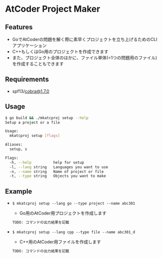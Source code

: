 # AtCoder Project Maker
## Features
- GoでAtCoderの問題を解く際に素早くプロジェクトを立ち上げるためのCLIアプリケーション
- C++もしくはGo用のプロジェクトを作成できます
- また、プロジェクト全体のほかに、ファイル単体(=1つの問題用のファイル)を作成することもできます

## Requirements
- spf13/cobra@1.7.0

## Usage
```bash
$ go build && ./mkatcproj setup --help                           
Setup a project or a file

Usage:
  mkatcproj setup [flags]

Aliases:
  setup, s

Flags:
  -h, --help          help for setup
  -l, --lang string   Languages you want to use
  -n, --name string   Name of project or file
  -t, --type string   Objects you want to make
```

## Example
- `$ mkatcproj setup --lang go --type project --name abc301`
  - Go用のAtCoder用プロジェクトを作成します
  ```bash
  TODO: コマンドの出力結果を記載
  ```

- `$ mkatcproj setup --lang cpp --type file --name abc301_d`
  - C++用のAtCoder用ファイルを作成します
  ```bash
  TODO: コマンドの出力結果を記載
  ```